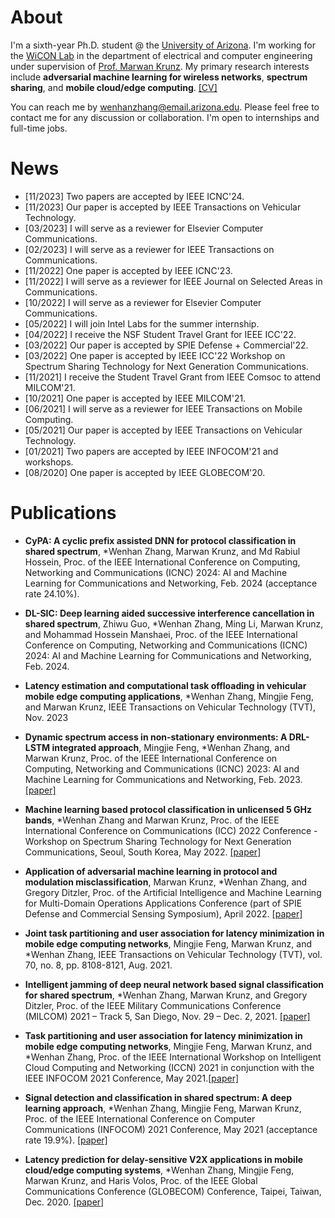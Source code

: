 # About

<!-- You can use the [editor on GitHub](https://github.com/Wenhan2020/wenhan2020.github.io/edit/main/index.md) to maintain and preview the content for your website in Markdown files. -->

<!-- Whenever you commit to this repository, GitHub Pages will run [Jekyll](https://jekyllrb.com/) to rebuild the pages in your site, from the content in your Markdown files. -->

I'm a sixth-year Ph.D. student @ the [University of Arizona](https://www.arizona.edu/admissions?gclid=CjwKCAjwqauVBhBGEiwAXOepkSKueiG3QsLdkJ6xL-t-di_FFhJ9HqhBQPh7FHvI2KLnCFmRwH1H4RoCic8QAvD_BwE). I'm working for the [WiCON Lab](https://wireless.ece.arizona.edu/) in the department of electrical and computer engineering under supervision of [Prof. Marwan Krunz](https://ece.engineering.arizona.edu/faculty-staff/faculty/marwan-krunz). My primary research interests include **adversarial machine learning for wireless networks**, **spectrum sharing**, and **mobile cloud/edge computing**. [\[CV\]](https://github.com/Wenhan2020/wenhan2020.github.io/blob/main/Zhang_Wenhan_Oct_2023_wireless_AI_engineer_v1.pdf)

You can reach me by [wenhanzhang@email.arizona.edu](mailto:wenhanzhang@email.arizona.edu). Please feel free to contact me for any discussion or collaboration. I'm open to internships and full-time jobs.

# News
* [11/2023] Two papers are accepted by IEEE ICNC'24.
* [11/2023] Our paper is accepted by IEEE Transactions on Vehicular Technology.
* [03/2023] I will serve as a reviewer for Elsevier Computer Communications.
* [02/2023] I will serve as a reviewer for IEEE Transactions on Communications.
* [11/2022] One paper is accepted by IEEE ICNC'23.
* [11/2022] I will serve as a reviewer for IEEE Journal on Selected Areas in Communications.
* [10/2022] I will serve as a reviewer for Elsevier Computer Communications.
* [05/2022] I will join Intel Labs for the summer internship.
* [04/2022] I receive the NSF Student Travel Grant for IEEE ICC'22.
* [03/2022] Our paper is accepted by SPIE Defense + Commercial'22.
* [03/2022] One paper is accepted by IEEE ICC'22 Workshop on Spectrum Sharing Technology for Next Generation Communications.
* [11/2021] I receive the Student Travel Grant from IEEE Comsoc to attend MILCOM'21.
* [10/2021] One paper is accepted by IEEE MILCOM'21.
* [06/2021] I will serve as a reviewer for IEEE Transactions on Mobile Computing.
* [05/2021] Our paper is accepted by IEEE Transactions on Vehicular Technology.
* [01/2021] Two papers are accepted by IEEE INFOCOM'21 and workshops.
* [08/2020] One paper is accepted by IEEE GLOBECOM'20.

# Publications

<!-- Markdown is a lightweight and easy-to-use syntax for styling your writing. It includes conventions for

```markdown
Syntax highlighted code block

# Header 1
## Header 2
### Header 3

- Bulleted
- List

1. Numbered
2. List

**Bold** and _Italic_ and `Code` text

[Link](url) and ![Image](src)
```

For more details see [Basic writing and formatting syntax](https://docs.github.com/en/github/writing-on-github/getting-started-with-writing-and-formatting-on-github/basic-writing-and-formatting-syntax). -->

* **CyPA: A cyclic prefix assisted DNN for protocol classification in shared spectrum**, *Wenhan Zhang, Marwan Krunz, and Md Rabiul Hossein, Proc. of the IEEE International Conference on Computing, Networking and Communications (ICNC) 2024: AI and Machine Learning for Communications and Networking, Feb. 2024 (acceptance rate 24.10%).
  
* **DL-SIC: Deep learning aided successive interference cancellation in shared spectrum**, Zhiwu Guo, *Wenhan Zhang, Ming Li, Marwan Krunz, and Mohammad Hossein Manshaei, Proc. of the IEEE International Conference on Computing, Networking and Communications (ICNC) 2024: AI and Machine Learning for Communications and Networking, Feb. 2024. 

* **Latency estimation and computational task offloading in vehicular mobile edge computing applications**, *Wenhan Zhang, Mingjie Feng, and Marwan Krunz, IEEE Transactions on Vehicular Technology (TVT), Nov. 2023
  
* **Dynamic spectrum access in non-stationary environments: A DRL-LSTM integrated approach**, Mingjie Feng, *Wenhan Zhang, and Marwan Krunz, Proc. of the IEEE International Conference on Computing, Networking and Communications (ICNC) 2023: AI and Machine Learning for Communications and Networking, Feb. 2023. [\[paper\]](https://github.com/Wenhan2020/wenhan2020.github.io/blob/main/papers/icnc_2023.pdf)

* **Machine learning based protocol classification in unlicensed 5 GHz bands**, *Wenhan Zhang and Marwan Krunz, Proc. of the IEEE International Conference on Communications (ICC) 2022 Conference - Workshop on Spectrum Sharing Technology for Next Generation Communications, Seoul, South Korea,  May 2022. [\[paper\]](https://github.com/Wenhan2020/wenhan2020.github.io/blob/main/papers/icc_ws22.pdf)

* **Application of adversarial machine learning in protocol and modulation misclassification**, Marwan Krunz, *Wenhan Zhang, and Gregory Ditzler, Proc. of the Artificial Intelligence and Machine Learning for Multi-Domain Operations Applications Conference (part of SPIE Defense and Commercial Sensing Symposium), April 2022. [\[paper\]](https://github.com/Wenhan2020/wenhan2020.github.io/blob/main/papers/spie_22.pdf)


* **Joint task partitioning and user association for latency minimization in mobile edge computing networks**, Mingjie Feng, Marwan Krunz, and *Wenhan Zhang, IEEE Transactions on Vehicular Technology (TVT), vol. 70, no. 8, pp. 8108-8121, Aug. 2021.

* **Intelligent jamming of deep neural network based signal classification for shared spectrum**, *Wenhan Zhang, Marwan Krunz, and Gregory Ditzler, Proc. of the IEEE Military Communications Conference (MILCOM) 2021 – Track 5, San Diego, Nov. 29 – Dec. 2, 2021. [\[paper\]](https://github.com/Wenhan2020/wenhan2020.github.io/blob/main/papers/milcom_2021.pdf)

* **Task partitioning and user association for latency minimization in mobile edge computing networks**, Mingjie Feng, Marwan Krunz, and *Wenhan Zhang, Proc. of the IEEE International Workshop on Intelligent Cloud Computing and Networking (ICCN) 2021 in conjunction with the IEEE INFOCOM 2021 Conference, May 2021.[\[paper\]](https://github.com/Wenhan2020/wenhan2020.github.io/blob/main/papers/infocom_ws21.pdf)

* **Signal detection and classification in shared spectrum: A deep learning approach**, *Wenhan Zhang, Mingjie Feng, Marwan Krunz, Proc. of the IEEE International Conference on Computer Communications (INFOCOM) 2021 Conference, May 2021 (acceptance rate 19.9%). [\[paper\]](https://github.com/Wenhan2020/wenhan2020.github.io/blob/main/papers/Infocom_2021.pdf)

* **Latency prediction for delay-sensitive V2X applications in mobile cloud/edge computing systems**, *Wenhan Zhang, Mingjie Feng, Marwan Krunz, and Haris Volos, Proc. of the IEEE Global Communications Conference (GLOBECOM) Conference, Taipei, Taiwan, Dec. 2020. [\[paper\]](https://github.com/Wenhan2020/wenhan2020.github.io/blob/main/papers/globecom2020.pdf)


<script type="text/javascript" id="clustrmaps" src="//clustrmaps.com/map_v2.js?d=XL9Gt-Ypm1UWZHhIAiEAZymffEFjoAnjf_6YinPu1do&cl=ffffff&w=200"></script>

